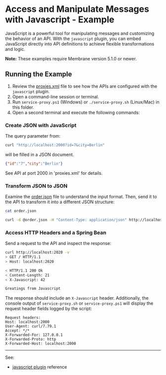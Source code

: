 # Access and Manipulate Messages with Javascript - Example

JavaScript is a powerful tool for manipulating messages and customizing the behavior of an API. With the `javascript` plugin, you can embed JavaScript directly into API definitions to achieve flexible transformations and logic.

**Note:** These examples require Membrane version 5.1.0 or newer.

## Running the Example

1. Review the [proxies.xml](proxies.xml) file to see how the APIs are configured with the `javascript` plugin.
2. Open a command-line session or terminal.
3. Run `service-proxy.ps1` (Windows) or `./service-proxy.sh` (Linux/Mac) in this folder.
4. Open a second terminal and execute the following commands:

### Create JSON with JavaScript

The query parameter from:

```bash
curl "http://localhost:2000?id=7&city=Berlin" 
```

will be filled in a JSON document. 

```json
{"id":"7","city":"Berlin"}
```

See API at port 2000 in 'proxies.xml' for details.

### Transform JSON to JSON

Examine the [order.json](order.json) file to understand the input format. Then, send it to the API to transform it into a different JSON structure:

```bash
cat order.json

curl -d @order.json -H "Content-Type: application/json" http://localhost:2010
```

### Access HTTP Headers and a Spring Bean

Send a request to the API and inspect the response:

```bash
curl http://localhost:2020 -v
> GET / HTTP/1.1
> Host: localhost:2020

< HTTP/1.1 200 Ok
< Content-Length: 21
< X-Javascript: 42

Greatings from Javascript       
```

The response should include an `X-Javascript` header. Additionally, the console output of `service-proxy.sh` or `service-proxy.ps1` will display the request header fields logged by the script:

```
Request headers:
Host: localhost:2000
User-Agent: curl/7.79.1
Accept: */*
X-Forwarded-For: 127.0.0.1
X-Forwarded-Proto: http
X-Forwarded-Host: localhost:2000
```

---
See: 
- [javascript plugin](https://www.membrane-soa.org/service-proxy-doc/current/configuration/reference/javascript.htm) reference







